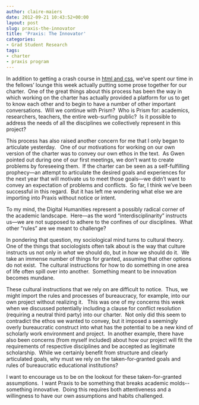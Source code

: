 ```yaml
---
author: claire-maiers
date: 2012-09-21 10:43:52+00:00
layout: post
slug: praxis-the-innovator
title: 'Praxis: The Innovator'
categories:
- Grad Student Research
tags:
- charter
- praxis program
---
```


In addition to getting a crash course in [html and css](http://praxis.scholarslab.org/topics/html-and-css/), we’ve spent our time in the fellows’ lounge this week actually putting some prose together for our charter.  One of the great things about this process has been the way in which working on the charter has actually provided a platform for us to get to know each other and to begin to have a number of other important conversations.  Will we continue with Prism?  Who is Prism for: academics, researchers, teachers, the entire web-surfing public?  Is it possible to address the needs of all the disciplines we collectively represent in this project?

This process has also raised another concern for me that I only began to articulate yesterday.   One of our motivations for working on our own version of the charter was to convey our own ethos in the text.  As Gwen pointed out during one of our first meetings, we don’t want to create problems by foreseeing them.  If the charter can be seen as a self-fulfilling prophecy&mdash;an attempt to articulate the desired goals and experiences for the next year that will motivate us to meet those goals&mdash;we didn’t want to convey an expectation of problems and conflicts.  So far, I think we’ve been successful in this regard.  But it has left me wondering what else we are importing into Praxis without notice or intent.

To my mind, the Digital Humanities represent a possibly radical corner of the academic landscape.  Here&mdash;as the word “interdisciplinarity” instructs us&mdash;we are not supposed to adhere to the confines of our disciplines.  What other “rules” are we meant to challenge?

In pondering that question, my sociological mind turns to cultural theory.  One of the things that sociologists often talk about is the way that culture instructs us not only in _what_ we should do, but in _how_ we should do it.  We take an immense number of things for granted, assuming that other options do not exist.  The cultural instructions for how to do something in one area of life often spill over into another.  Something meant to be innovation becomes mundane.

These cultural instructions that we rely on are difficult to notice.  Thus, we might import the rules and processes of bureaucracy, for example, into our own project without realizing it.   This was one of my concerns this week when we discussed potentially including a clause for conflict resolution (requiring a neutral third party) into our charter.  Not only did this seem to contradict the ethos we wanted to convey, but it imposed a seemingly overly bureaucratic construct into what has the potential to be a new kind of scholarly work environment and project.  In another example, there have also been concerns (from myself included) about how our project will fit the requirements of respective disciplines and be accepted as legitimate scholarship.  While we certainly benefit from structure and clearly articulated goals, why must we rely on the taken-for-granted goals and rules of bureaucratic educational institutions?

I want to encourage us to be on the lookout for these taken-for-granted assumptions.  I want Praxis to be something that breaks academic molds--something innovative.  Doing this requires both attentiveness and a willingness to have our own assumptions and habits challenged.
